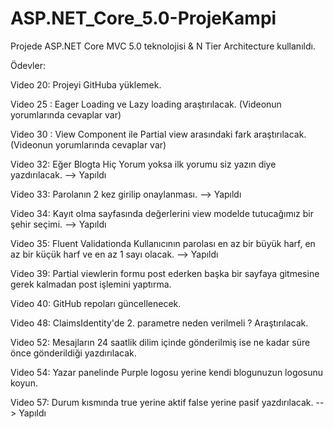 # ASP.NET_Core_5.0-ProjeKampi
Projede ASP.NET Core MVC 5.0 teknolojisi &amp; N Tier Architecture kullanıldı.

Ödevler:

Video 20: Projeyi GitHuba yüklemek.

Video 25 : Eager Loading ve Lazy loading araştırılacak.
(Videonun yorumlarında cevaplar var)

Video 30 : View Component ile Partial view arasındaki fark araştırılacak.(Videonun yorumlarında cevaplar var)

Video 32: Eğer Blogta Hiç Yorum yoksa ilk yorumu siz yazın diye yazdırılacak. --> Yapıldı

Video 33: Parolanın 2 kez girilip onaylanması. --> Yapıldı

Video 34: Kayıt olma sayfasında değerlerini view modelde tutucağımız bir şehir seçimi. --> Yapıldı

Video 35: Fluent Validationda Kullanıcının parolası en az bir büyük harf, en az bir küçük harf ve en az 1 sayı olacak. --> Yapıldı

Video 39: Partial viewlerin formu post ederken başka bir sayfaya gitmesine gerek kalmadan post işlemini yaptırma.

Video 40: GitHub repoları güncellenecek.

Video 48: ClaimsIdentity'de 2. parametre neden verilmeli ? Araştırılacak.

Video 52: Mesajların 24 saatlik dilim içinde gönderilmiş ise ne kadar süre önce gönderildiği yazdırılacak.

Video 54: Yazar panelinde Purple logosu yerine kendi blogunuzun logosunu koyun.

Video 57: Durum kısmında true yerine aktif false yerine pasif yazdırılacak. --> Yapıldı
